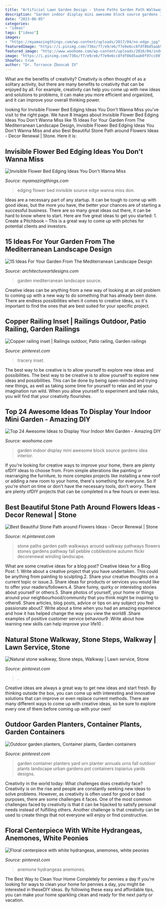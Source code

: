 ```yaml
---
title: "Artificial Lawn Garden Design - Stone Paths Garden Path Walkways Around Walkway Pathways Flowers Stones Gardens Pathway Fall Pebble Cobblestone Autumn Flickr Decorenewal Winding Landscape"
description: "Garden indoor display mini awesome block source gardens idea interior"
date: "2023-06-05"
categories:
- "ideas"
tags: ["ideas"]
images:
- "https://myamazingthings.com/wp-content/uploads/2017/04/no-edge.jpg"
featuredImage: "https://i.pinimg.com/736x/f7/e9/e6/f7e9e6cc8fdf86d5aab9f97cc897e17d--garden-container-garden-planters.jpg"
featured_image: "http://www.woohome.com/wp-content/uploads/2016/04/indoor-garden-projects-13.jpg"
image: "https://i.pinimg.com/736x/f7/e9/e6/f7e9e6cc8fdf86d5aab9f97cc897e17d--garden-container-garden-planters.jpg"
ShowToc: true
author: "Dr. Torrance Zboncak IV"
---
```



What are the benefits of creativity?
Creativity is often thought of as a solitary activity, but there are many benefits to creativity that can be enjoyed by all. For example, creativity can help you come up with new ideas and solutions to problems, it can make you more efficient and organized, and it can improve your overall thinking power.

	

		
looking for Invisible Flower Bed Edging Ideas You Don&#039;t Wanna Miss you've visit to the right page. We have 8 Images about Invisible Flower Bed Edging Ideas You Don&#039;t Wanna Miss like 15 Ideas For Your Garden From The Mediterranean Landscape Design, Invisible Flower Bed Edging Ideas You Don&#039;t Wanna Miss and also Best Beautiful Stone Path around Flowers Ideas - Decor Renewal | Stone. Here it is:
		
    
## Invisible Flower Bed Edging Ideas You Don&#039;t Wanna Miss

<img loading=lazy src="https://myamazingthings.com/wp-content/uploads/2017/04/no-edge.jpg" onerror="this.onerror=null;this.src='https://tse4.mm.bing.net/th?id=OIP.jh0PgaKrpWYtb07THm7w0QHaE8&amp;pid=15.1';" alt="Invisible Flower Bed Edging Ideas You Don&#039;t Wanna Miss">

_Source: myamazingthings.com_

>edging flower bed invisible source edge wanna miss don. 

	

Ideas are a necessary part of any startup. It can be tough to come up with good ideas, but the more you have, the better your chances are of starting a successful business. There are so many great ideas out there, it can be hard to know where to start. Here are five great ideas to get you started: 1. Create a Pitchbook – This is a great way to come up with pitches for potential clients and investors.

    
## 15 Ideas For Your Garden From The Mediterranean Landscape Design

<img loading=lazy src="https://www.architectureartdesigns.com/wp-content/uploads/2014/10/15-Ideas-For-Your-Garden-From-The-Mediterranean-Landscape-Design-10-630x945.jpg" onerror="this.onerror=null;this.src='https://tse3.mm.bing.net/th?id=OIP.VkgAJSmfdNTqZZrAYmjHhwHaLH&amp;pid=15.1';" alt="15 Ideas For Your Garden From The Mediterranean Landscape Design">

_Source: architectureartdesigns.com_

>garden mediterranean landscape source. 

	

Creative ideas can be anything from a new way of looking at an old problem to coming up with a new way to do something that has already been done. There are endless possibilities when it comes to creative ideas, so it's important to find the ones that are best suited for your specific project.

    
## Copper Railing Inset | Railings Outdoor, Patio Railing, Garden Railings

<img loading=lazy src="https://i.pinimg.com/736x/34/7d/ba/347dba4a02161093dc7b18c862b2ff7d.jpg" onerror="this.onerror=null;this.src='https://tse1.mm.bing.net/th?id=OIP.48NhBJ0EFL5Ly6KZUZriRQHaL6&amp;pid=15.1';" alt="Copper railing inset | Railings outdoor, Patio railing, Garden railings">

_Source: pinterest.com_

>tracery inset. 

	

The best way to be creative is to allow yourself to explore new ideas and possibilities.
The best way to be creative is to allow yourself to explore new ideas and possibilities. This can be done by being open-minded and trying new things, as well as taking some time for yourself to relax and let your imagination run wild. When you allow yourself to experiment and take risks, you will find that your creativity flourishes.

    
## Top 24 Awesome Ideas To Display Your Indoor Mini Garden - Amazing DIY

<img loading=lazy src="http://www.woohome.com/wp-content/uploads/2016/04/indoor-garden-projects-13.jpg" onerror="this.onerror=null;this.src='https://tse4.mm.bing.net/th?id=OIP.Ki_UXHZ1V1w7he8dPZSgBAHaLH&amp;pid=15.1';" alt="Top 24 Awesome Ideas to Display Your Indoor Mini Garden - Amazing DIY">

_Source: woohome.com_

>garden indoor display mini awesome block source gardens idea interior. 

	

If you're looking for creative ways to improve your home, there are plenty ofDIY ideas to choose from. From simple alterations like painting or rearranging the furniture, to more complex projects like installing a new roof or adding a new room to your home, there's something for everyone. So if you're short on time or don't have the necessary tools, don't worry. There are plenty ofDIY projects that can be completed in a few hours or even less.

    
## Best Beautiful Stone Path Around Flowers Ideas - Decor Renewal | Stone

<img loading=lazy src="https://i.pinimg.com/736x/f6/a7/98/f6a7981b3d8e59adbe8505150f00dd49.jpg" onerror="this.onerror=null;this.src='https://tse1.mm.bing.net/th?id=OIP.5mh8Fvhnnk6AqvQEaR6GigHaLG&amp;pid=15.1';" alt="Best Beautiful Stone Path around Flowers Ideas - Decor Renewal | Stone">

_Source: nl.pinterest.com_

>stone paths garden path walkways around walkway pathways flowers stones gardens pathway fall pebble cobblestone autumn flickr decorenewal winding landscape. 

	

What are some creative ideas for a blog post?
Creative Ideas for a Blog Post: 1. Write about a creative project that you have undertaken. This could be anything from painting to sculpting.2. Share your creative thoughts on a current topic or issue.3. Share ideas for products or services you would like to offer your readers/followers.4. Share funny, quirky or interesting stories about yourself or others.5. Share photos of yourself, your home or things around your neighbourhood/community that you think might be inspiring to others6. Share articles, blog posts, advice or tips on any subject you feel passionate about7. Write about a time when you had an amazing experience and how it has helped change the way you view the world8 .Share examples of positive customer service behaviour9 .Write about how learning new skills can help improve your life10 .

    
## Natural Stone Walkway, Stone Steps, Walkway | Lawn Service, Stone

<img loading=lazy src="https://i.pinimg.com/736x/32/15/b0/3215b0f15ad2c7b9a06835baa4f2a38d.jpg" onerror="this.onerror=null;this.src='https://tse4.mm.bing.net/th?id=OIP.pzPflqlNHqHeHx5YDNazKQHaJ3&amp;pid=15.1';" alt="Natural stone walkway, Stone steps, Walkway | Lawn service, Stone">

_Source: pinterest.com_

>. 

	

Creative ideas are always a great way to get new ideas and start fresh. By thinking outside the box, you can come up with interesting and innovative solutions that can improve or even replace current methods. There are many different ways to come up with creative ideas, so be sure to explore every one of them before coming up with your own!

    
## Outdoor Garden Planters, Container Plants, Garden Containers

<img loading=lazy src="https://i.pinimg.com/736x/f7/e9/e6/f7e9e6cc8fdf86d5aab9f97cc897e17d--garden-container-garden-planters.jpg" onerror="this.onerror=null;this.src='https://tse3.mm.bing.net/th?id=OIP.cYSUb7ET2_3GV3ZdWnKnEAHaLD&amp;pid=15.1';" alt="Outdoor garden planters, Container plants, Garden containers">

_Source: pinterest.com_

>garden container planters yard urn planter annuals urns fall outdoor plants landscape urban gardens pot containers topiarius yards designs. 

	

Creativity in the world today: What challenges does creativity face?
Creativity is on the rise and people are constantly seeking new ideas to solve problems. However, as creativity is often used for good or bad purposes, there are some challenges it faces. One of the most common challenges faced by creativity is that it can be hijacked to satisfy personal needs instead of fulfilling others. Another challenge is that creativity can be used to create things that not everyone will enjoy or find constructive.

    
## Floral Centerpiece With White Hydrangeas, Anemones, White Peonies

<img loading=lazy src="https://i.pinimg.com/736x/78/03/78/780378ebba4368276e88e3248745049f.jpg" onerror="this.onerror=null;this.src='https://tse4.mm.bing.net/th?id=OIP.wNFPeNxwyD9iuI4i-jr16QHaLH&amp;pid=15.1';" alt="Floral centerpiece with white hydrangeas, anemones, white peonies">

_Source: pinterest.com_

>anemone hydrangeas anemones. 

	

The Best Way to Clean Your Home Completely for pennies a day
If you're looking for ways to clean your home for pennies a day, you might be interested in theseDIY ideas. By following these easy and affordable tips, you can make your home sparkling clean and ready for the next party or vacation.

